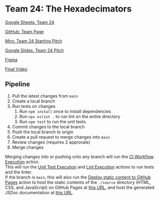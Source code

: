 # Team 24: The Hexadecimators

[Google Sheets: Team 24](https://docs.google.com/spreadsheets/d/1YDdLJqPIO-V7ctv1miaz47mQka0G8L5DxcCv4Mk2RLo/edit)

[GitHub: Team Page](https://github.com/cse110-fa22-group24/cse110-fa22-group24/blob/71fb6d14a7409ceef8ec237c466490903a061c3a/admin/team.md)

[Miro: Team 24 Starting Pitch](https://miro.com/app/board/uXjVPJ8rcC4=/)

[Google Slides: Team 24 Pitch](https://docs.google.com/presentation/d/1J6zCZ23b61nf89hl8gfiFk0LUtrNjuQRapIYU0aGVOk/edit)

[Figma](https://www.figma.com/file/MJNu9BIF2qha5lbEGSJRCw/CSE-110?node-id=4%3A39)

[Final Video](https://youtu.be/Z734BJ6D2-E)

## Pipeline

1. Pull the latest changes from `main`
2. Create a local branch
3. Run tests on changes
   1. Run `npm install` once to install dependencies
   2. Run `npx eslint .` to run lint on the entire directory
   3. Run `npm test` to run the unit tests
4. Commit changes to the local branch
5. Push the local branch to origin
6. Create a pull request to merge changes into `main`
7. Review changes (requires 2 approvals)
8. Merge changes

Merging changes into or pushing onto any branch will run the [CI Workflow Execution](https://github.com/cse110-fa22-group24/cse110-fa22-group24/actions/workflows/deploy.yml) action.  
This will run the [Unit Test Execution](https://github.com/cse110-fa22-group24/cse110-fa22-group24/actions/workflows/tests.yml) and [Lint Execution](https://github.com/cse110-fa22-group24/cse110-fa22-group24/actions/workflows/lint.yml) actions to run tests and the linter.  
If the branch is `main`, this will also run the [Deploy static content to GitHub Pages](https://github.com/cse110-fa22-group24/cse110-fa22-group24/actions/workflows/deployment.yml) action to host the static contents of the `./source` directory (HTML, CSS, and JavaScript) on GitHub Pages at [this URL](https://cse110-fa22-group24.github.io/cse110-fa22-group24/), and host the generated JSDoc documentation at [this URL](https://cse110-fa22-group24.github.io/cse110-fa22-group24/jsdoc/global).
